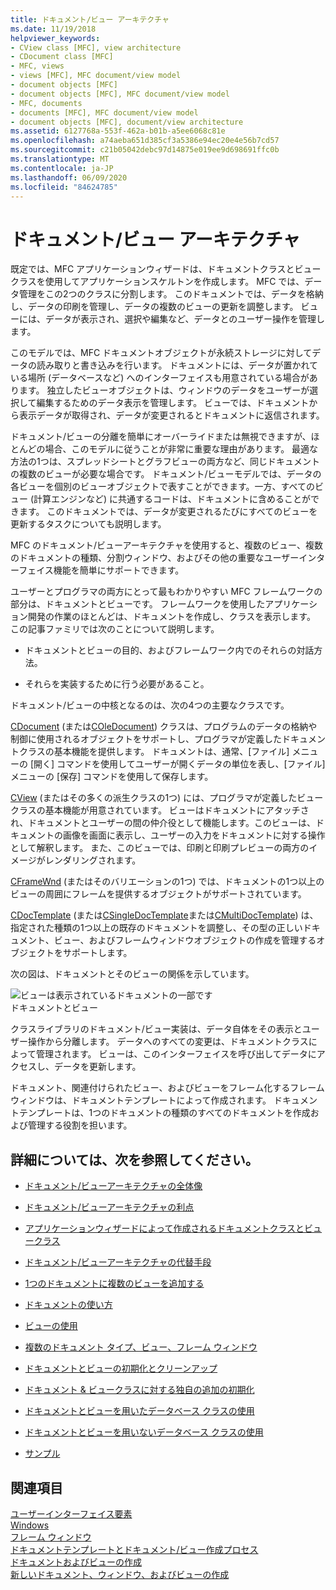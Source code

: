```yaml
---
title: ドキュメント/ビュー アーキテクチャ
ms.date: 11/19/2018
helpviewer_keywords:
- CView class [MFC], view architecture
- CDocument class [MFC]
- MFC, views
- views [MFC], MFC document/view model
- document objects [MFC]
- document objects [MFC], MFC document/view model
- MFC, documents
- documents [MFC], MFC document/view model
- document objects [MFC], document/view architecture
ms.assetid: 6127768a-553f-462a-b01b-a5ee6068c81e
ms.openlocfilehash: a74aeba651d385cf3a5386e94ec20e4e56b7cd57
ms.sourcegitcommit: c21b05042debc97d14875e019ee9d698691ffc0b
ms.translationtype: MT
ms.contentlocale: ja-JP
ms.lasthandoff: 06/09/2020
ms.locfileid: "84624785"
---
```

# <a name="documentview-architecture"></a>ドキュメント/ビュー アーキテクチャ

既定では、MFC アプリケーションウィザードは、ドキュメントクラスとビュークラスを使用してアプリケーションスケルトンを作成します。 MFC では、データ管理をこの2つのクラスに分割します。 このドキュメントでは、データを格納し、データの印刷を管理し、データの複数のビューの更新を調整します。 ビューには、データが表示され、選択や編集など、データとのユーザー操作を管理します。

このモデルでは、MFC ドキュメントオブジェクトが永続ストレージに対してデータの読み取りと書き込みを行います。 ドキュメントには、データが置かれている場所 (データベースなど) へのインターフェイスも用意されている場合があります。 独立したビューオブジェクトは、ウィンドウのデータをユーザーが選択して編集するためのデータ表示を管理します。 ビューでは、ドキュメントから表示データが取得され、データが変更されるとドキュメントに返信されます。

ドキュメント/ビューの分離を簡単にオーバーライドまたは無視できますが、ほとんどの場合、このモデルに従うことが非常に重要な理由があります。 最適な方法の1つは、スプレッドシートとグラフビューの両方など、同じドキュメントの複数のビューが必要な場合です。 ドキュメント/ビューモデルでは、データの各ビューを個別のビューオブジェクトで表すことができます。一方、すべてのビュー (計算エンジンなど) に共通するコードは、ドキュメントに含めることができます。 このドキュメントでは、データが変更されるたびにすべてのビューを更新するタスクについても説明します。

MFC のドキュメント/ビューアーキテクチャを使用すると、複数のビュー、複数のドキュメントの種類、分割ウィンドウ、およびその他の重要なユーザーインターフェイス機能を簡単にサポートできます。

ユーザーとプログラマの両方にとって最もわかりやすい MFC フレームワークの部分は、ドキュメントとビューです。 フレームワークを使用したアプリケーション開発の作業のほとんどは、ドキュメントを作成し、クラスを表示します。 この記事ファミリでは次のことについて説明します。

- ドキュメントとビューの目的、およびフレームワーク内でのそれらの対話方法。

- それらを実装するために行う必要があること。

ドキュメント/ビューの中核となるのは、次の4つの主要なクラスです。

[CDocument](reference/cdocument-class.md) (または[COleDocument](reference/coledocument-class.md)) クラスは、プログラムのデータの格納や制御に使用されるオブジェクトをサポートし、プログラマが定義したドキュメントクラスの基本機能を提供します。 ドキュメントは、通常、[ファイル] メニューの [開く] コマンドを使用してユーザーが開くデータの単位を表し、[ファイル] メニューの [保存] コマンドを使用して保存します。

[CView](reference/cview-class.md) (またはその多くの派生クラスの1つ) には、プログラマが定義したビュークラスの基本機能が用意されています。 ビューはドキュメントにアタッチされ、ドキュメントとユーザーの間の仲介役として機能します。このビューは、ドキュメントの画像を画面に表示し、ユーザーの入力をドキュメントに対する操作として解釈します。 また、このビューでは、印刷と印刷プレビューの両方のイメージがレンダリングされます。

[CFrameWnd](reference/cframewnd-class.md) (またはそのバリエーションの1つ) では、ドキュメントの1つ以上のビューの周囲にフレームを提供するオブジェクトがサポートされています。

[CDocTemplate](reference/cdoctemplate-class.md) (または[CSingleDocTemplate](reference/csingledoctemplate-class.md)または[CMultiDocTemplate](reference/cmultidoctemplate-class.md)) は、指定された種類の1つ以上の既存のドキュメントを調整し、その型の正しいドキュメント、ビュー、およびフレームウィンドウオブジェクトの作成を管理するオブジェクトをサポートします。

次の図は、ドキュメントとそのビューの関係を示しています。

![ビューは表示されているドキュメントの一部です](../mfc/media/vc379n1.gif "ビューは表示されているドキュメントの一部です") <br/>
ドキュメントとビュー

クラスライブラリのドキュメント/ビュー実装は、データ自体をその表示とユーザー操作から分離します。 データへのすべての変更は、ドキュメントクラスによって管理されます。 ビューは、このインターフェイスを呼び出してデータにアクセスし、データを更新します。

ドキュメント、関連付けられたビュー、およびビューをフレーム化するフレームウィンドウは、ドキュメントテンプレートによって作成されます。 ドキュメントテンプレートは、1つのドキュメントの種類のすべてのドキュメントを作成および管理する役割を担います。

## <a name="what-do-you-want-to-know-more-about"></a>詳細については、次を参照してください。

- [ドキュメント/ビューアーキテクチャの全体像](a-portrait-of-the-document-view-architecture.md)

- [ドキュメント/ビューアーキテクチャの利点](advantages-of-the-document-view-architecture.md)

- [アプリケーションウィザードによって作成されるドキュメントクラスとビュークラス](document-and-view-classes-created-by-the-mfc-application-wizard.md)

- [ドキュメント/ビューアーキテクチャの代替手段](alternatives-to-the-document-view-architecture.md)

- [1つのドキュメントに複数のビューを追加する](adding-multiple-views-to-a-single-document.md)

- [ドキュメントの使い方](using-documents.md)

- [ビューの使用](using-views.md)

- [複数のドキュメント タイプ、ビュー、フレーム ウィンドウ](multiple-document-types-views-and-frame-windows.md)

- [ドキュメントとビューの初期化とクリーンアップ](initializing-and-cleaning-up-documents-and-views.md)

- [ドキュメント & ビュークラスに対する独自の追加の初期化](creating-new-documents-windows-and-views.md)

- [ドキュメントとビューを用いたデータベース クラスの使用](../data/mfc-using-database-classes-with-documents-and-views.md)

- [ドキュメントとビューを用いないデータベース クラスの使用](../data/mfc-using-database-classes-without-documents-and-views.md)

- [サンプル](../overview/visual-cpp-samples.md)

## <a name="see-also"></a>関連項目

[ユーザーインターフェイス要素](user-interface-elements-mfc.md)<br/>
[Windows](windows.md)<br/>
[フレーム ウィンドウ](frame-windows.md)<br/>
[ドキュメントテンプレートとドキュメント/ビュー作成プロセス](document-templates-and-the-document-view-creation-process.md)<br/>
[ドキュメントおよびビューの作成](document-view-creation.md)<br/>
[新しいドキュメント、ウィンドウ、およびビューの作成](creating-new-documents-windows-and-views.md)
